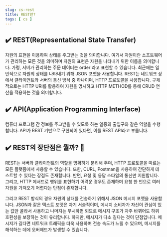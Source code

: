 ```yaml
---
slug: cs-rest
title: REST란?
tags: [ cs ]
---
```


## ✔️ REST(Representational State Transfer)
자원의 표현을 이용하여 상태를 주고받는 것을 의미합니다. 여기서 자원이란 소프트웨어가 관리하는 모든 것을 의미하며 자원의 표현은 자원을 나타내기 위한 이름을 의미합니다. 가령, 서버가 관리하는 주문 데이터는 order 라고 표현할 수 있습니다. 최근에는 일반적으로 자원의 상태를 나타내기 위해 JSON 포맷을 사용합니다. REST는 네트워크 상에서 클라이언트와 서버의 통신 방식 중 하나이며, HTTP 프로토콜을 사용합니다. 구체적으로는 HTTP URI를 활용하여 자원을 명시하고 HTTP METHOD를 통해 CRUD 연산을 적용하는 것을 의미합니다.

## ✔️ API(Application Programming Interface)
컴퓨터 프로그램 간 정보를 주고받을 수 있도록 하는 일종의 출입구와 같은 역할을 수행합니다. API가 REST 기반으로 구현되어 있다면, 이를 REST API라고 부릅니다.

## ✔️ REST의 장단점은 뭘까? 🤔
REST는 서버와 클라이언트의 역할을 명확하게 분리해 주며, HTTP 프로토콜을 따르는 모든 플랫폼에서 사용할 수 있습니다. 또한, CURL, Postman을 사용하여 간단하게 테스트할 수 있다는 장점도 존재합니다. 반면, 요청 및 응답 스타일의 통신만 지원합니다. 그리고, HTTP 메서드로 행위를 표현하기 어려운 경우도 존재하며 요청 한 번으로 여러 자원을 가져오기 어렵다는 단점이 존재합니다.

그리고 REST 방식의 경우 자원의 상태를 전송하기 위해서 JSON 메시지 포맷을 사용합니다. JSON과 같은 텍스트 포맷은 자기 서술적이며, 메시지 소비자가 자신이 관심이 있는 값만 골라서 사용하고 나머지는 무시하면 되므로 메시지 구조가 자주 바뀌어도 하위 호환성을 보장하는 것이 유리합니다. 하지만, 메시지가 다소 길다는 것이 단점입니다. 메시지가 길다면 네트워크 트래픽을 더욱 사용하며 전송 속도가 느릴 수 있으며, 메시지를 해석하는 데에 오버헤드가 발생할 수 있습니다.